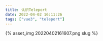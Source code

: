 ```yaml
---
title: 认识Teleport
date: 2022-04-02 16:11:26
tags: ["vue3", "teleport"]
---
```


{% asset_img 20220402161607.png slug %}

